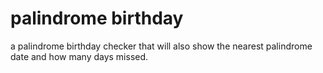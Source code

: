 # palindrome birthday
 a palindrome birthday checker that will also show the  nearest palindrome date and how many days missed.
